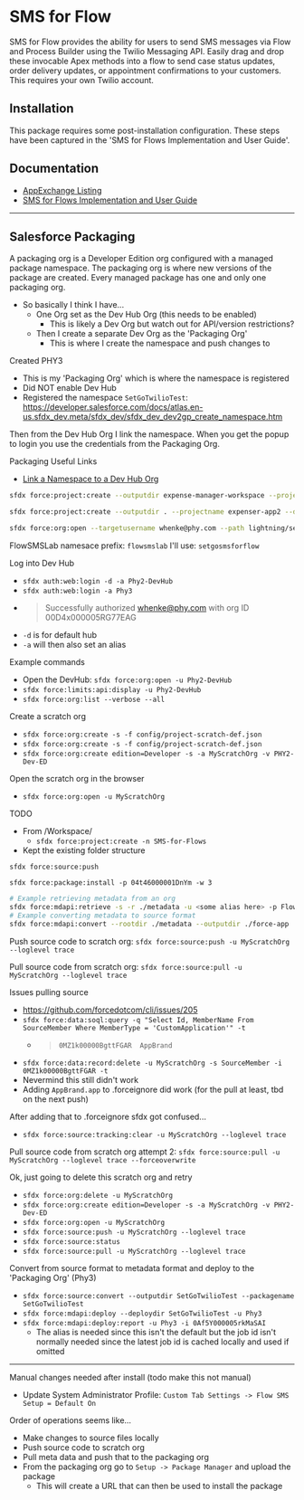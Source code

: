 # SMS for Flow

SMS for Flow provides the ability for users to send SMS messages via Flow and Process Builder using the Twilio Messaging API.  Easily drag and drop these invocable Apex methods into a flow to send case status updates, order delivery updates, or appointment confirmations to your customers. This requires your own Twilio account.

## Installation

This package requires some post-installation configuration. These steps have been captured in the 'SMS for Flows Implementation and User Guide'.

## Documentation

- [AppExchange Listing](https://appexchange.salesforce.com/appxListingDetail?listingId=a0N3A00000FeF9YUAV)
- [SMS for Flows Implementation and User Guide](https://appexchange.salesforce.com/servlet/servlet.FileDownload?file=00P3A00000gAwX0UAK)

---

## Salesforce Packaging

A packaging org is a Developer Edition org configured with a managed package namespace. The packaging org is where new versions of the package are created. Every managed package has one and only one packaging org.

- So basically I think I have...
  - One Org set as the Dev Hub Org (this needs to be enabled)
    - This is likely a Dev Org but watch out for API/version restrictions?
  - Then I create a separate Dev Org as the 'Packaging Org'
    - This is where I create the namespace and push changes to

Created PHY3

- This is my 'Packaging Org' which is where the namespace is registered
- Did NOT enable Dev Hub
- Registered the namespace `SetGoTwilioTest`: <https://developer.salesforce.com/docs/atlas.en-us.sfdx_dev.meta/sfdx_dev/sfdx_dev_dev2gp_create_namespace.htm>

Then from the Dev Hub Org I link the namespace. When you get the popup to login you use the credentials from the Packaging Org.

Packaging Useful Links

- [Link a Namespace to a Dev Hub Org](https://help.salesforce.com/articleView?id=sf.sfdx_dev_reg_namespace.htm)

```bash
sfdx force:project:create --outputdir expense-manager-workspace --projectname expenser-app --defaultpackagedir source-folder

sfdx force:project:create --outputdir . --projectname expenser-app2 --defaultpackagedir source-folder

sfdx force:org:open --targetusername whenke@phy.com --path lightning/setup/Package/home
```

FlowSMSLab namesace prefix: `flowsmslab`
I'll use: `setgosmsforflow`

Log into Dev Hub

- `sfdx auth:web:login -d -a Phy2-DevHub`
- `sfdx auth:web:login -a Phy3`
- > Successfully authorized whenke@phy.com with org ID 00D4x000005RG77EAG
- `-d` is for default hub
- `-a` will then also set an alias

Example commands

- Open the DevHub: `sfdx force:org:open -u Phy2-DevHub`
- `sfdx force:limits:api:display -u Phy2-DevHub`
- `sfdx force:org:list --verbose --all`

Create a scratch org

- `sfdx force:org:create -s -f config/project-scratch-def.json`
- `sfdx force:org:create -s -f config/project-scratch-def.json`
- `sfdx force:org:create edition=Developer -s -a MyScratchOrg -v PHY2-Dev-ED`

Open the scratch org in the browser

- `sfdx force:org:open -u MyScratchOrg`

TODO

- From /Workspace/
  - `sfdx force:project:create -n SMS-for-Flows`
- Kept the existing folder structure

`sfdx force:source:push`

`sfdx force:package:install -p 04t46000001DnYm -w 3`

```bash
# Example retrieving metadata from an org
sfdx force:mdapi:retrieve -s -r ./metadata -u <some alias here> -p FlowSMSLab
# Example converting metadata to source format
sfdx force:mdapi:convert --rootdir ./metadata --outputdir ./force-app
```

Push source code to scratch org: `sfdx force:source:push -u MyScratchOrg --loglevel trace`

Pull source code from scratch org: `sfdx force:source:pull -u MyScratchOrg --loglevel trace`

Issues pulling source

- <https://github.com/forcedotcom/cli/issues/205>
- `sfdx force:data:soql:query -q "Select Id, MemberName From SourceMember Where MemberType = 'CustomApplication'" -t`
  - > `0MZ1k00000BgttFGAR  AppBrand`
- `sfdx force:data:record:delete -u MyScratchOrg -s SourceMember -i 0MZ1k00000BgttFGAR -t`
- Nevermind this still didn't work
- Adding `AppBrand.app` to .forceignore did work (for the pull at least, tbd on the next push)

After adding that to .forceignore sfdx got confused...

- `sfdx force:source:tracking:clear -u MyScratchOrg --loglevel trace`

Pull source code from scratch org attempt 2: `sfdx force:source:pull -u MyScratchOrg --loglevel trace --forceoverwrite`

Ok, just going to delete this scratch org and retry

- `sfdx force:org:delete -u MyScratchOrg`
- `sfdx force:org:create edition=Developer -s -a MyScratchOrg -v PHY2-Dev-ED`
- `sfdx force:org:open -u MyScratchOrg`
- `sfdx force:source:push -u MyScratchOrg --loglevel trace`
- `sfdx force:source:status`
- `sfdx force:source:pull -u MyScratchOrg --loglevel trace`

Convert from source format to metadata format and deploy to the 'Packaging Org' (Phy3)

- `sfdx force:source:convert --outputdir SetGoTwilioTest --packagename SetGoTwilioTest`
- `sfdx force:mdapi:deploy --deploydir SetGoTwilioTest -u Phy3`
- `sfdx force:mdapi:deploy:report -u Phy3 -i 0Af5Y000005rkMaSAI`
  - The alias is needed since this isn't the default but the job id isn't normally needed since the latest job id is cached locally and used if omitted

---

Manual changes needed after install (todo make this not manual)

- Update System Administrator Profile: `Custom Tab Settings -> Flow SMS Setup = Default On`

Order of operations seems like...

- Make changes to source files locally
- Push source code to scratch org
- Pull meta data and push that to the packaging org
- From the packaging org go to `Setup -> Package Manager` and upload the package
  - This will create a URL that can then be used to install the package

